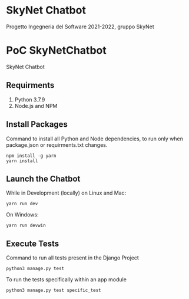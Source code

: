 # SkyNet Chatbot
Progetto Ingegneria del Software 2021-2022, gruppo SkyNet
# PoC SkyNetChatbot

SkyNet Chatbot

## Requirments 
1. Python 3.7.9
2. Node.js and NPM

## Install Packages

Command to install all Python and Node dependencies, to run only when package.json or requirments.txt changes.

```
npm install -g yarn
yarn install 
```

## Launch the Chatbot 

While in Development (locally) on Linux and Mac:

```
yarn run dev 
```

On Windows:
```
yarn run devwin
```

## Execute Tests

Command to run all tests present in the Django Project

```
python3 manage.py test
```

To run the tests specifically within an app module

```
python3 manage.py test specific_test
```
